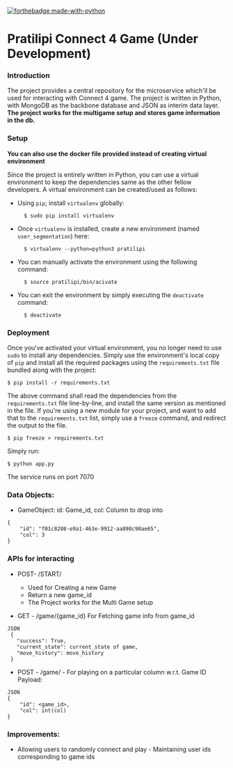 [![forthebadge made-with-python](http://ForTheBadge.com/images/badges/made-with-python.svg)](https://www.python.org/)

# Pratilipi Connect 4 Game (Under Development)

### Introduction
 
The project provides a central repository for the microservice
which'll be used for interacting with Connect 4 game.
The project is written in Python, with MongoDB as the backbone database and
JSON as interim data layer.
**The project works for the multigame setup and stores game information in the db.**

### Setup

**You can also use the docker file provided instead of creating virtual environment**

Since the project is entirely written in Python, you can use a virtual
environment to keep the dependencies same as the other fellow
developers. A virtual environment can be created/used as follows:

- Using `pip`; install `virtualenv` globally:

        $ sudo pip install virtualenv

- Once `virtualenv` is installed, create a new environment (named
    `user_segmentation`) here:

        $ virtualenv --python=python3 pratilipi
 
- You can manually activate the environment using the following command:

        $ source pratilipi/bin/acivate

- You can exit the environment by simply executing the `deactivate` command:

        $ deactivate



### Deployment

Once you've activated your virtual environment, you no longer need to
use `sudo` to install any dependencies. Simply use the environment's
local copy of `pip` and install all the required packages using the
`requirements.txt` file bundled along with the project:

    $ pip install -r requirements.txt

The above command shall read the dependencies from the
`requirements.txt` file line-by-line, and install the same version as
mentioned in the file. If you're using a new module for your project,
and want to add that to the `requirements.txt` list, simply use a
`freeze` command, and redirect the output to the file.

    $ pip freeze > requirements.txt

Simply run:

    $ python app.py
    
The service runs on port 7070

### Data Objects:

- GameObject: id: Game_id, col: Column to drop into
```
{
	"id": "f01c8208-e9a1-463e-9912-aa898c90ae65",
	"col": 3
}
```

### APIs for interacting

- POST-  /START/
   - Used for Creating a new Game
   - Return a new game_id
   - The Project works for the Multi Game setup

- GET - /game/{game_id}
  For Fetching game info from game_id
 ```
JSON 
  {
    "success": True,
    "current_state": current_state of game,
    "move_history": move_history
  }
```


- POST - /game/ - For playing on a particular column w.r.t. Game ID
Payload:
```
JSON
{
    "id": <game_id>,
    "col": int(col)
}
```
    

### Improvements:

-   Allowing users to randomly connect and play - Maintaining user ids corresponding to game ids
